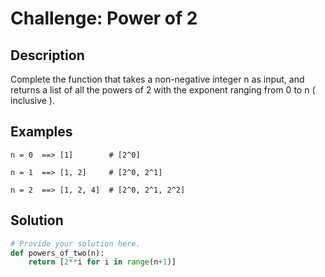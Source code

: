 # Challenge: Power of 2

## Description

Complete the function that takes a non-negative integer n as input, and returns a list of all the powers of 2 with the exponent ranging from 0 to n ( inclusive ).

## Examples
``n = 0  ==> [1]        # [2^0]``

``n = 1  ==> [1, 2]     # [2^0, 2^1]``

``n = 2  ==> [1, 2, 4]  # [2^0, 2^1, 2^2]``

## Solution

```python
# Provide your solution here.
def powers_of_two(n):
    return [2**i for i in range(n+1)]
